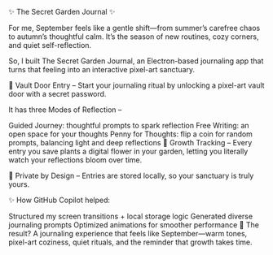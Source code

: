 ✨ The Secret Garden Journal ✨

For me, September feels like a gentle shift—from summer’s carefree chaos to autumn’s thoughtful calm. It’s the season of new routines, cozy corners, and quiet self-reflection.

So, I built The Secret Garden Journal, an Electron-based journaling app that turns that feeling into an interactive pixel-art sanctuary.

🔐 Vault Door Entry – Start your journaling ritual by unlocking a pixel-art vault door with a secret password.

It has three Modes of Reflection –

Guided Journey: thoughtful prompts to spark reflection
Free Writing: an open space for your thoughts
Penny for Thoughts: flip a coin for random prompts, balancing light and deep reflections
🌸 Growth Tracking – Every entry you save plants a digital flower in your garden, letting you literally watch your reflections bloom over time.

💾 Private by Design – Entries are stored locally, so your sanctuary is truly yours.

✨ How GitHub Copilot helped:

Structured my screen transitions + local storage logic
Generated diverse journaling prompts
Optimized animations for smoother performance
🎨 The result? A journaling experience that feels like September—warm tones, pixel-art coziness, quiet rituals, and the reminder that growth takes time.

